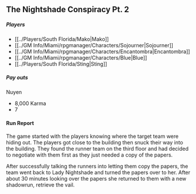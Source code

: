 ## The Nightshade Conspiracy Pt. 2

##### Players
- [[../Players/South Florida/Mako|Mako]]
- [[../GM Info/Miami/rpgmanager/Characters/Sojourner|Sojourner]]
- [[../GM Info/Miami/rpgmanager/Characters/Encantombra|Encantombra]]
- [[../GM Info/Miami/rpgmanager/Characters/Blue|Blue]]
- [[../Players/South Florida/Sting|Sting]]

##### Pay outs
Nuyen
- 8,000
Karma
- 7

#### Run Report

The game started with the players knowing where the target team were hiding out. The players got close to the building then snuck their way into the building. They found the runner team on the third floor and had decided to negotiate with them first as they just needed a copy of the papers.

After successfully talking the runners into letting them copy the papers, the team went back to Lady Nightshade and turned the papers over to her. After about 30 minutes looking over the papers she returned to them with a new shadowrun, retrieve the vail.